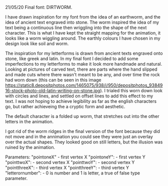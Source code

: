 21/05/20
Final font:
DIRTWORM.

I have drawn inspiration for my font from the idea of an earthworm, and the idea of ancient text engraved into stone. The worm inspired the idea of my text being a continuous line then wriggling into the shape of the next character. This is what I have kept the straight mapping for the animation, it looks like a worm wiggling around. The earthly colours I have chosen in my design look like soil and worm.  

The inspiration for my letterforms is drawn from ancient texts engraved onto stone, like greek and latin. In my final font I  decided to add some imperfections to my letterforms to make it look more handmade and natural. Looking at pictures of carved text, there are parts where the hand slipped and made cuts where there wasn't meant to be any, and over time the rock had worn down (this can be seen in this image https://static8.depositphotos.com/1465075/938/i/950/depositphotos_9384916-stock-photo-old-latin-writing-on-stone.jpg). I trialed this worn down look with circles and lines, and settled on offset lines to add this effect to my text. I was not hoping to achieve legibility as far as the english characters go, but rather achieveing the a cryptic form and aesthetic. 

The default character is a folded up worm, that stretches out into the other letters in the animation. 

I got rid of the worm ridges in the final version of the font because they did not move and in the annimation you could see they were just an overlay over the actual shapes. They looked good on still letters, but the illusion was ruined by the animation.

Parameters:
  "pointoneX" - first vertex X
  "pointoneY": - first vertex Y
  "pointtwoX": - second vertex X
  "pointtwoY": - second vertex Y
  "pointthreeX": - third vertex X
  "pointthreeY": - third vertex Y
  "letterornumber": - 0 is number and 1 is letter, a true of false type parameter.

